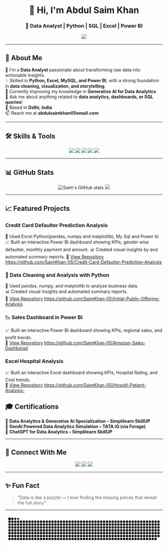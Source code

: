 <!-- Profile Header -->
<h1 align="center">👋 Hi, I'm Abdul Saim Khan</h1>
<h3 align="center">🚀 Data Analyst | Python | SQL | Excel | Power BI</h3>

<p align="center">
  <img src="https://media.giphy.com/media/L8K62iTDkzGX6/giphy.gif" width="300"/>
</p>

---

## 🧠 About Me

🎯 I'm a **Data Analyst** passionate about transforming raw data into actionable insights.  
💡 Skilled in **Python, Excel, MySQL, and Power BI**, with a strong foundation in **data cleaning, visualization, and storytelling**.  
🌱 Currently improving my knowledge in **Generative AI for Data Analytics**.  
💬 Ask me about anything related to **data analytics, dashboards, or SQL queries**!  
📍 Based in **Delhi, India**  
📫 Reach me at **abdulsaimkhan05email.com**

---

## 🛠️ Skills & Tools

<p align="center">
  <img src="https://img.shields.io/badge/Python-3776AB?style=for-the-badge&logo=python&logoColor=white"/>
  <img src="https://img.shields.io/badge/Excel-217346?style=for-the-badge&logo=microsoft-excel&logoColor=white"/>
  <img src="https://img.shields.io/badge/MySQL-00618A?style=for-the-badge&logo=mysql&logoColor=white"/>
  <img src="https://img.shields.io/badge/Power%20BI-F2C811?style=for-the-badge&logo=powerbi&logoColor=black"/>
  <img src="https://img.shields.io/badge/Data%20Visualization-4B0082?style=for-the-badge&logo=tableau&logoColor=white"/>
</p>

---

## 📊 GitHub Stats

<p align="center">
  <img src="https://github-readme-stats.vercel.app/api?username=abdulsaimkhan&show_icons=true&theme=radical" alt="Saim's GitHub stats" height="165"/>
  <img src="https://github-readme-stats.vercel.app/api/top-langs/?username=abdulsaimkhan&layout=compact&theme=radical" height="165"/>
</p>

---

## 📈 Featured Projects

###  Credit Card Defaulter Prediction Analysis
📄 Used  Excel Python(pandas, numpy and matplotlib), My Sql  and Power bi 
📈  Built an interactive Power BI dashboard showing KPIs, gender wise defaulter, monthly payment and amount.
📊 Created visual insights by and automated summary reports. 
🔗 [View Repository](#) https://github.com/SaimKhan-05/Credit-Card-Defaulter-Prediction-Analysis

### 🧩 Data Cleaning and Analysis with Python  
📄 Used pandas, numpy, and matplotlib to analyze business data.  
📊 Created visual insights and automated summary reports.  
🔗 [View Repository](#)  https://github.com/SaimKhan-05/Initial-Public-Offering-Analysis

### 📉 Sales Dashboard in Power BI  
📈 Built an interactive Power BI dashboard showing KPIs, regional sales, and profit trends.  
🔗 [View Repository](#)  https://github.com/SaimKhan-05/Amazon-Sales-Dashborad

 ### Excel Hospital Analysis
 📈 Built an interactive Excel dashboard showing KPIs, Hospital Rating, and Cost trends.  
🔗 [View Repository](#) https://github.com/SaimKhan-05/Hospitl-Patient-Analysis-

## 🎓 Certifications

🏅 **Data Analytics & Generative AI Specialization – Simplilearn SkillUP**  
🏅 **GenAI Powered Data Analytics Simulation – TATA iQ (via Forage)**  
🏅 **ChatGPT for Data Analytics – Simplilearn SkillUP**

---

## 🤝 Connect With Me

<p align="center">
  <a href="mailto:abdulsaimkhan05gmail.com"><img src="https://img.shields.io/badge/Gmail-D14836?style=for-the-badge&logo=gmail&logoColor=white"/></a>
  <a href="https://www.linkedin.com/in/abdul-saim-khan-a88333389/"><img src="https://img.shields.io/badge/LinkedIn-0077B5?style=for-the-badge&logo=linkedin&logoColor=white"/></a>
  <a href="https://github.com/abdulsaimkhan"><img src="https://img.shields.io/badge/GitHub-100000?style=for-the-badge&logo=github&logoColor=white"/></a>
</p>

---

## ✨ Fun Fact
> "Data is like a puzzle — I love finding the missing pieces that reveal the full story."

---

<p align="center">
  <img src="https://github.com/Platane/snk/raw/output/github-contribution-grid-snake.svg" alt="snake gif" />
</p>

